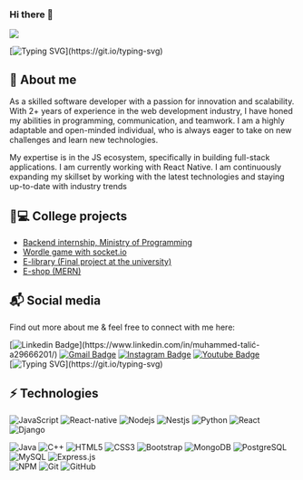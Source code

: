### Hi there 👋

<img src="https://profile-counter.glitch.me/tala-coder/count.svg">

 
[![Typing SVG](https://readme-typing-svg.herokuapp.com?font=Architects+Daughter&color=7AF79A&size=30&lines=Hey!+It's+Muhammed!;I'm+Full-stack+developer.;Let's+connect+and+build+a+better+future+together!;)](https://git.io/typing-svg)

## 👨 About me

<p> As a skilled software developer with a passion for innovation and scalability. With 2+ years of experience in the web development industry, I have honed my abilities in programming, communication, and teamwork. I am a highly adaptable and open-minded individual, who is always eager to take on new challenges and learn new technologies.

My expertise is in the JS ecosystem, specifically in building full-stack applications. I am currently working with React Native. I am continuously expanding my skillset by working with the latest technologies and staying up-to-date with industry trends </p> 



## 📱💻 College projects

- <a href="https://github.com/tala-coder/MOP-praksa"> Backend internship, Ministry of Programming<a/>
- <a href="https://github.com/tala-coder/wordle"> Wordle game with socket.io<a/>
- <a href="https://github.com/tala-coder/e-biblioteka"> E-library (Final project at the university)<a/>
- <a href="https://github.com/tala-coder/e-shop"> E-shop (MERN)<a/>
 
 
 
## 📬 Social media
<p> Find out more about me & feel free to connect with me here:</p>
 
[![Linkedin Badge](https://img.shields.io/badge/muhammedtalic-blue?style=flat-square&logo=Linkedin&logoColor=white&link=[https://www.linkedin.com/in/anirudhemmadi/](https://www.linkedin.com/in/muhammed-talić-a29666201/))](https://www.linkedin.com/in/muhammed-talić-a29666201/)
[![Gmail Badge](https://img.shields.io/badge/-muhammedtalic.it@gmail.com-c14438?style=flat-square&logo=Gmail&logoColor=white&link=mailto:muhammedtalic.it@gmail.com)](mailto:kanna6501@gmail.com)
[![Instagram Badge](https://img.shields.io/badge/-mr.talic-purple?style=flat-square&logo=instagram&logoColor=white&link=https://www.instagram.com/mr.talic/)](https://www.instagram.com/mr.talic/)
[![Youtube Badge](https://img.shields.io/badge/-muhammedtalic-darkred?style=flat-square&logo=youtube&logoColor=white&link=https://www.youtube.com/channel/UCnfUpx7xW2tBuKU_PYXblnA)](https://www.youtube.com/channel/UCnfUpx7xW2tBuKU_PYXblnA)
<br>
 [![Typing SVG](https://readme-typing-svg.herokuapp.com?font=Fira+Code&duration=7000&pause=1000&color=27F744&background=672EFF00&width=595&lines=Let's+connect+and+build+a+better+future+together!)](https://git.io/typing-svg)

## ⚡ Technologies

![JavaScript](https://img.shields.io/badge/-JavaScript-black?style=flat-square&logo=javascript)
![React-native](https://img.shields.io/badge/-React%20Native-61DAFB?style=flat-square&logo=react)
![Nodejs](https://img.shields.io/badge/-Nodejs-black?style=flat-square&logo=Node.js)
![Nestjs](https://img.shields.io/badge/-Nestjs-black?style=flat-square&logo=Nest.js)
![Python](https://img.shields.io/badge/-Python-black?style=flat-square&logo=Python)
![React](https://img.shields.io/badge/-React-black?style=flat-square&logo=react)
![Django](https://img.shields.io/badge/-Django-092E20?logo=Django&style=for-the-badge&logoColor=white)

![Java](https://img.shields.io/badge/-java-E34A86?style=flat-square&logo=java)
![C++](https://img.shields.io/badge/-C++-00599C?style=flat-square&logo=c)
![HTML5](https://img.shields.io/badge/-HTML5-E34F26?style=flat-square&logo=html5&logoColor=white)
![CSS3](https://img.shields.io/badge/-CSS3-1572B6?style=flat-square&logo=css3)
![Bootstrap](https://img.shields.io/badge/-Bootstrap-563D7C?style=flat-square&logo=bootstrap)
 ![MongoDB](https://img.shields.io/badge/-MongoDB-black?style=flat-square&logo=mongodb)
 ![PostgreSQL](https://img.shields.io/badge/-PostgreSQL-336791?style=flat-square&logo=postgresql)
![MySQL](https://img.shields.io/badge/-MySQL-black?style=flat-square&logo=mysql)
![Express.js](https://img.shields.io/badge/express.js-%23404d59.svg?style=for-the-badge&logo=express&logoColor=%2361DAFB)  
![NPM](https://img.shields.io/badge/NPM-%23000000.svg?style=for-the-badge&logo=npm&logoColor=white) 
 ![Git](https://img.shields.io/badge/-Git-black?style=flat-square&logo=git)
![GitHub](https://img.shields.io/badge/-GitHub-181717?style=flat-square&logo=github)
